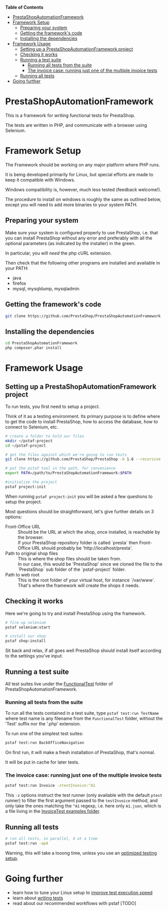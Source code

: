 <!-- START doctoc generated TOC please keep comment here to allow auto update -->
<!-- DON'T EDIT THIS SECTION, INSTEAD RE-RUN doctoc TO UPDATE -->
**Table of Contents**

- [PrestaShopAutomationFramework](#prestashopautomationframework)
- [Framework Setup](#framework-setup)
  - [Preparing your system](#preparing-your-system)
  - [Getting the framework's code](#getting-the-frameworks-code)
  - [Installing the dependencies](#installing-the-dependencies)
- [Framework Usage](#framework-usage)
  - [Setting up a PrestaShopAutomationFramework project](#setting-up-a-prestashopautomationframework-project)
  - [Checking it works](#checking-it-works)
  - [Running a test suite](#running-a-test-suite)
    - [Running all tests from the suite](#running-all-tests-from-the-suite)
    - [The invoice case: running just one of the multiple invoice tests](#the-invoice-case-running-just-one-of-the-multiple-invoice-tests)
  - [Running all tests](#running-all-tests)
- [Going further](#going-further)

<!-- END doctoc generated TOC please keep comment here to allow auto update -->

PrestaShopAutomationFramework
=============================

This is a framework for writing functional tests for PrestaShop.

The tests are written in PHP, and communicate with a browser using Selenium.

# Framework Setup

The Framework should be working on any major platform where PHP runs.

It is being developed primarily for Linux, but special efforts are made to keep it compatible with Windows.

Windows compatibility is, however, much less tested (feedback welcome!).

The procedure to install on windows is roughly the same as outlined below, except you will need to add more binaries to your system PATH.

## Preparing your system

Make sure your system is configured properly to use PrestaShop, i.e. that you can install PrestaShop without any error and preferably with all the optional parameters (as indicated by the installer) in the green.

In particular, you will *need* the php cURL extension.

Then check that the following other programs are installed and available in your PATH:
- java
- firefox
- mysql, mysqldump, mysqladmin

## Getting the framework's code

```bash
git clone https://github.com/PrestaShop/PrestaShopAutomationFramework
```

## Installing the dependencies

```bash
cd PrestaShopAutomationFramework
php composer.phar install
```

# Framework Usage

## Setting up a PrestaShopAutomationFramework project

To run tests, you first need to setup a project.

Think of it as a testing environment. Its primary purpose is to define where to get the code to install PrestaShop, how to access the database, how to connect to Selenium, etc.

```bash
# create a folder to hold our files
mkdir ~/pstaf-project
cd ~/pstaf-project

# get the files against which we're going to run tests
git clone https://github.com/PrestaShop/PrestaShop -b 1.6 --recursive

# put the pstaf tool in the path, for convenience
export PATH=/path/to/PrestaShopAutomationFramework:$PATH

#initialize the project
pstaf project:init
```

When running `pstaf project:init` you will be asked a few questions to setup the project.

Most questions should be straightforward, let's give further details on 3 options:
<dl>
	<dt>Front-Office URL</dt>
	<dd>Should be the URL at which the shop, once installed, is reachable by the browser.<br>If your PrestaShop repository folder is called `presta` then Front-Office URL should probably be 'http://localhost/presta'.</dd>
	<dt>Path to original shop files</dt>
	<dd>This is where the shop files should be taken from.<br>In our case, this would be 'PrestaShop' since we cloned the file to the `PrestaShop` sub folder of the `pstaf-project` folder.</dd>
	<dt>Path to web root</dt>
	<dd>This is the root folder of your virtual host, for instance `/var/www`.<br>That's where the framework will create the shops it needs.</dd>
</dl>

## Checking it works

Here we're going to try and install PrestaShop using the framework.

```bash
# fire up selenium
pstaf selenium:start

# install our shop
pstaf shop:install
```
Sit back and relax, if all goes well PrestaShop should install itself according to the settings you've input.

## Running a test suite

All test suites live under the [FunctionalTest](https://github.com/PrestaShop/PrestaShopAutomationFramework/tree/master/FunctionalTest) folder of PrestaShopAutomationFramework.

### Running all tests from the suite

To run all the tests contained in a test suite, type `pstaf test:run TestName` where test name is any filename from the `FunctionalTest` folder, without the 'Test' suffix nor the '.php' extension.

To run one of the simplest test suites:
```bash
pstaf test:run BackOfficeNavigation
```

On first run, it will make a fresh installation of PrestaShop, that's normal.

It will be put in cache for later tests.

### The invoice case: running just one of the multiple invoice tests

```bash
pstaf test:run Invoice -ztestInvoice:^A1
```

This `-z` options instruct the test runner (only available with the default `ptest` runner) to filter the first argument passed to the `testInvoice` method, and only take the ones matching the `^A1` regexp, i.e. here only `A1.json`, which is a file living in the [InvoiceTest examples folder](https://github.com/PrestaShop/PrestaShopAutomationFramework/tree/master/tests-available/InvoiceTest/examples).

## Running all tests

```bash
# run all tests, in parallel, 4 at a time
pstaf test:run -ap4
```

Warning, this will take a looong time, unless you use an [optimized testing setup](https://github.com/PrestaShop/PrestaShopAutomationFramework/blob/master/FASTER.md).

# Going further

- learn how to tune your Linux setup to [improve test execution speed](https://github.com/PrestaShop/PrestaShopAutomationFramework/blob/master/FASTER.md)
- learn about [writing tests](https://github.com/PrestaShop/PrestaShopAutomationFramework/blob/master/WRITING_TESTS.md)
- read about our recommended workflows with pstaf [TODO]
